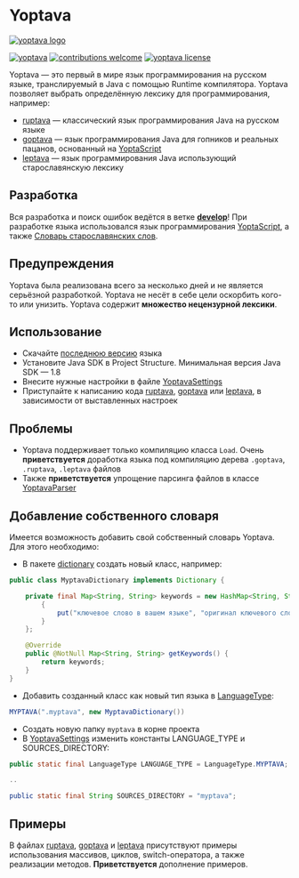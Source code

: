 # Yoptava

[![yoptava logo](https://github.com/Lime-blur/yoptava/blob/main/images/yoptava.png)](https://github.com/Lime-blur/yoptava/)

[![yoptava](https://img.shields.io/badge/%D0%A1%D0%BA%D0%B0%D1%87%D0%B0%D1%82%D1%8C-Yoptava-green)](https://github.com/Lime-blur/yoptava/archive/refs/heads/main.zip)
[![contributions welcome](https://img.shields.io/badge/contributions-welcome-brightgreen.svg?style=flat)](https://github.com/Lime-blur/yoptava/issues)
[![yoptava license](https://img.shields.io/github/license/Lime-blur/yoptava)](https://github.com/Lime-blur/yoptava/blob/main/LICENSE)

Yoptava — это первый в мире язык программирования на русском языке, транслируемый в Java с помощью Runtime компилятора. Yoptava позволяет выбрать определённую лексику для программирования, например:

- [ruptava](https://github.com/Lime-blur/yoptava/blob/main/ruptava/Load.ruptava) — классический язык программирования Java на русском языке
- [goptava](https://github.com/Lime-blur/yoptava/blob/main/goptava/Load.goptava) — язык программирования Java для гопников и реальных пацанов, основанный на [YoptaScript](http://yopta.space/)
- [leptava](https://github.com/Lime-blur/yoptava/blob/main/leptava/Load.leptava) — язык программирования Java использующий старославянскую лексику

## Разработка

Вся разработка и поиск ошибок ведётся в ветке [**develop**](https://github.com/Lime-blur/yoptava/tree/develop)!
При разработке языка использовался язык программирования [YoptaScript](http://yopta.space/), а также [Словарь старославянских слов](https://hogwarts.ru/library/show.php?cat=1&id=39503&uid=guest).

## Предупреждения

Yoptava была реализована всего за несколько дней и не является серьёзной разработкой.
Yoptava не несёт в себе цели оскорбить кого-то или унизить. Yoptava содержит **множество нецензурной лексики**.

## Использование

- Скачайте [последнюю версию](https://github.com/Lime-blur/yoptava/archive/refs/heads/main.zip) языка
- Установите Java SDK в Project Structure. Минимальная версия Java SDK — 1.8
- Внесите нужные настройки в файле [YoptavaSettings](https://github.com/Lime-blur/yoptava/blob/main/src/main/java/ru/limedev/yoptava/settings/YoptavaSettings.java)
- Приступайте к написанию кода [ruptava](https://github.com/Lime-blur/yoptava/blob/main/ruptava/Load.ruptava), [goptava](https://github.com/Lime-blur/yoptava/blob/main/goptava/Load.goptava) или [leptava](https://github.com/Lime-blur/yoptava/blob/main/leptava/Load.leptava), в зависимости от выставленных настроек

## Проблемы

- Yoptava поддерживает только компиляцию класса `Load`. Очень **приветствуется** доработка языка под компиляцию дерева `.goptava`, `.ruptava`, `.leptava` файлов
- Также **приветствуется** упрощение парсинга файлов в классе [YoptavaParser](https://github.com/Lime-blur/yoptava/blob/main/src/main/java/ru/limedev/yoptava/parser/YoptavaParser.java)

## Добавление собственного словаря

Имеется возможность добавить свой собственный словарь Yoptava. Для этого необходимо:

- В пакете [dictionary](https://github.com/Lime-blur/yoptava/tree/main/src/main/java/ru/limedev/yoptava/parser/dictionary) создать новый класс, например:
```Java
public class MyptavaDictionary implements Dictionary {

    private final Map<String, String> keywords = new HashMap<String, String>() {
        {
            put("ключевое слово в вашем языке", "оригинал ключевого слова Java");
        }
    };

    @Override
    public @NotNull Map<String, String> getKeywords() {
        return keywords;
    }
}
```
- Добавить созданный класс как новый тип языка в [LanguageType](https://github.com/Lime-blur/yoptava/blob/main/src/main/java/ru/limedev/yoptava/settings/LanguageType.java):
```Java
MYPTAVA(".myptava", new MyptavaDictionary())
```
- Создать новую папку `myptava` в корне проекта
- В [YoptavaSettings](https://github.com/Lime-blur/yoptava/blob/main/src/main/java/ru/limedev/yoptava/settings/YoptavaSettings.java) изменить константы LANGUAGE_TYPE и SOURCES_DIRECTORY:
```Java
public static final LanguageType LANGUAGE_TYPE = LanguageType.MYPTAVA;

..

public static final String SOURCES_DIRECTORY = "myptava";
```

## Примеры
В файлах [ruptava](https://github.com/Lime-blur/yoptava/blob/main/ruptava/Load.ruptava), [goptava](https://github.com/Lime-blur/yoptava/blob/main/goptava/Load.goptava) и [leptava](https://github.com/Lime-blur/yoptava/blob/main/leptava/Load.leptava) присутствуют примеры использования массивов, циклов, switch-оператора, а также реализации методов. **Приветствуется** дополнение примеров.
